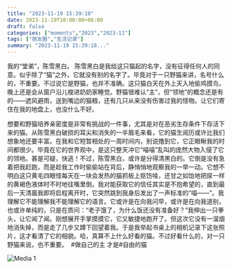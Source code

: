 ```yaml
---
title: "2023-11-19 15:39:18"
date: 2023-11-19T10:00:00+08:00
draft: false
categories: ["moments","2023","2023-11"]
tags: ["朋友圈","生活记录"]
summary: "2023-11-19 15:39:18..."
---
```


我的“堂弟”，陈雪黑白。
​
​陈雪黑白是我给这只猫起的名字，没有征得任何人的同意。似乎除了“猫”之外，它就没有别的名字了。毕竟对于一只野猫来讲，名号什么的，不重要。
​
​不过说它是野猫，也并不准确。这只猫白天在外上天入地偷鸡摸鸟，晚上还是会从窗户沿儿梭进奶奶家睡觉。野猫很难认“主”，但“领地”的概念还是有的——遮风避雨，送到嘴边的猫粮，还有几只从来没有伤害过我的怪物。让它们寄住在我的地盘上，也没什么不好。

想要和野猫培养亲密度是非常有挑战的一件事，尤其是对在恶劣生存条件下存活下来的猫。从陈雪黑白破损的耳尖和消失的一半眉毛来看，它的猫生阅历或许比我们想象地还要丰富。在我和它短暂相处的一周时间内，别说撸到它，它正眼瞅我的时间都很少。毕竟在它的世界观中，是这只整天冲它“喵喵”乱叫的庞然大物入侵了它的领地。甚是可疑，快逃！
​
不过，​陈雪黑白，或许是分得清黑白的。它倒是没有急着把我赶跑，而是趁我工作时偷偷站在背后，静悄悄地观察我的一举一动。它想不明白这只黄毛四眼怪每天在一块会发热的猫抓板上抠饬啥，还甘之如饴地把尿一样的黄褐色液体时不时地往嘴里倒。
​
我对能获取它的信任其实是不抱希望的，直到最后一天清晨我即将启程离开时，它突然跳到我身后发出了一声​标准的“喵——”。我理解它不能理解我不能理解它的语言。它或许是在向我问早，或许是在向我道别，也或许单纯的，只是在质问：“老子饿了，为什么饭还没有准备好？”
​
​我伸出一只拳头，让它闻了闻。刚想展开手掌摸摸它，它又敏捷地跑开了。但这次它没有一溜烟地消失掉，而是走了几步又蹲下回望着我。于是我举起书桌上的相机记录下这张照片，这才看清了它的相貌。哈，真算不上什么好看的猫。
​
​不过好看什么的，对一只野猫来说，也不重要。
​
#做自己的主 
才是 ​#自由的猫

![Media 1](/Moments/photos/2023-11-19/202311191539180.jpg)

